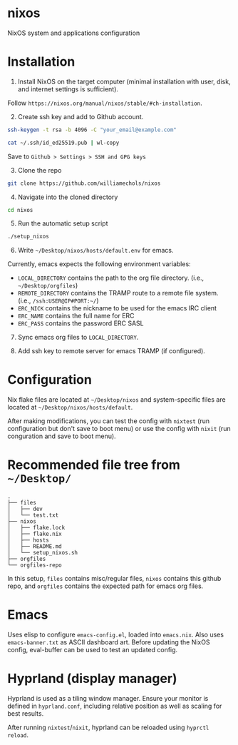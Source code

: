 # nixos

NixOS system and applications configuration

# Installation

1. Install NixOS on the target computer (minimal installation with user, disk, and internet settings is sufficient).

Follow `https://nixos.org/manual/nixos/stable/#ch-installation`.

2. Create ssh key and add to Github account.

```bash
ssh-keygen -t rsa -b 4096 -C "your_email@example.com"
```

```bash
cat ~/.ssh/id_ed25519.pub | wl-copy
```

Save to `Github > Settings > SSH and GPG keys`

3. Clone the repo

```bash
git clone https://github.com/williamechols/nixos
```

4. Navigate into the cloned directory

```bash
cd nixos
```

5. Run the automatic setup script

```bash
./setup_nixos
```

6. Write `~/Desktop/nixos/hosts/default.env` for emacs.

Currently, emacs expects the following environment variables:
 - `LOCAL_DIRECTORY` contains the path to the org file directory. (i.e., `~/Desktop/orgfiles`)
 - `REMOTE_DIRECTORY` contains the TRAMP route to a remote file system. (i.e., `/ssh:USER@IP#PORT:~/`)
 - `ERC_NICK` contains the nickname to be used for the emacs IRC client
 - `ERC_NAME` contains the full name for ERC
 - `ERC_PASS` contains the password ERC SASL

7. Sync emacs org files to `LOCAL_DIRECTORY`.

8. Add ssh key to remote server for emacs TRAMP (if configured).

# Configuration

Nix flake files are located at `~/Desktop/nixos` and system-specific files are located at `~/Desktop/nixos/hosts/default`.

After making modifications, you can test the config with `nixtest` (run configuration but don't save to boot menu) or use the config with `nixit` (run conguration and save to boot menu).

# Recommended file tree from `~/Desktop/`

```
.
├── files
│   ├── dev
│   └── test.txt
├── nixos
│   ├── flake.lock
│   ├── flake.nix
│   ├── hosts
│   ├── README.md
│   └── setup_nixos.sh
├── orgfiles
└── orgfiles-repo
```

In this setup, `files` contains misc/regular files, `nixos` contains this github repo, and `orgfiles` contains the expected path for emacs org files.

# Emacs

Uses elisp to configure `emacs-config.el`, loaded into `emacs.nix`. Also uses `emacs-banner.txt` as ASCII dashboard art. Before updating the NixOS config, eval-buffer can be used to test an updated config.

# Hyprland (display manager)

Hyprland is used as a tiling window manager. Ensure your monitor is defined in `hyprland.conf`, including relative position as well as scaling for best results.

After running `nixtest`/`nixit`, hyprland can be reloaded using `hyprctl reload`.
